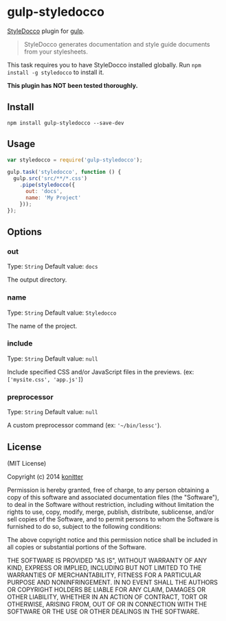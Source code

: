 # gulp-styledocco

[StyleDocco](https://github.com/jacobrask/styledocco) plugin for [gulp](https://github.com/wearefractal/gulp).

> StyleDocco generates documentation and style guide documents from your stylesheets.

This task requires you to have StyleDocco installed globally. Run `npm install -g styledocco` to install it.

**This plugin has NOT been tested thoroughly.**

## Install

```
npm install gulp-styledocco --save-dev
```

## Usage
```javascript
var styledocco = require('gulp-styledocco');

gulp.task('styledocco', function () {
  gulp.src('src/**/*.css')
    .pipe(styledocco({
      out: 'docs',
      name: 'My Project'
    }));
});
```

## Options

### out

Type: `String`
Default value: `docs`

The output directory.

### name

Type: `String`
Default value: `Styledocco`

The name of the project.

### include

Type: `String`
Default value: `null`

Include specified CSS and/or JavaScript files in the previews. (ex: `['mysite.css', 'app.js']`)

### preprocessor

Type: `String`
Default value: `null`

A custom preprocessor command (ex: `'~/bin/lessc'`).

## License

(MIT License)

Copyright (c) 2014 [konitter](http://re-dzine.net/)

Permission is hereby granted, free of charge, to any person obtaining
a copy of this software and associated documentation files (the
"Software"), to deal in the Software without restriction, including
without limitation the rights to use, copy, modify, merge, publish,
distribute, sublicense, and/or sell copies of the Software, and to
permit persons to whom the Software is furnished to do so, subject to
the following conditions:

The above copyright notice and this permission notice shall be
included in all copies or substantial portions of the Software.

THE SOFTWARE IS PROVIDED "AS IS", WITHOUT WARRANTY OF ANY KIND,
EXPRESS OR IMPLIED, INCLUDING BUT NOT LIMITED TO THE WARRANTIES OF
MERCHANTABILITY, FITNESS FOR A PARTICULAR PURPOSE AND
NONINFRINGEMENT. IN NO EVENT SHALL THE AUTHORS OR COPYRIGHT HOLDERS BE
LIABLE FOR ANY CLAIM, DAMAGES OR OTHER LIABILITY, WHETHER IN AN ACTION
OF CONTRACT, TORT OR OTHERWISE, ARISING FROM, OUT OF OR IN CONNECTION
WITH THE SOFTWARE OR THE USE OR OTHER DEALINGS IN THE SOFTWARE.